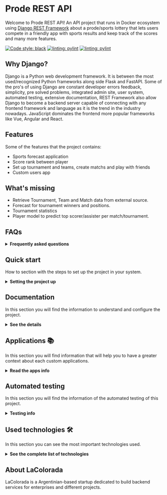 # Prode REST API

Welcome to Prode REST API! An API project that runs in Docker ecosystem using [Django REST Framework](https://www.django-rest-framework.org/) about a prode/sports lottery that lets users compete in a friendly app with sports results and keep track of the scores and many more features.

[![Code style: black](https://img.shields.io/badge/code%20style-black-000000.svg)](https://github.com/psf/black)
[![linting: pylint](https://img.shields.io/badge/linting-pylint-yellowgreen)](https://github.com/PyCQA/pylint)
[![linting: pylint](https://img.shields.io/badge/Python-FFD43B?style=for-the-badge&logo=python&logoColor=blue)](https://github.com/PyCQA/pylint)


## Why Django?

Django is a Python web development framework. It is between the most used/recognized Python frameworks along side Flask and FastAPI.
Some of the pro's of using Django are constant developer errors feedback, simplicity, pre solved problems, integrated admin site, user system, automated testing, extensive documentation, 
REST Framework also allow Django to become a backend server capable of connecting with any frontend framework and language as it is the trend in the industry nowadays. JavaScript dominates the frontend more popular frameworks like Vue, Angular and React.

## Features

Some of the features that the project contains:

- Sports forecast application
- Score rank between player
- Set up tournament and teams, create matchs and play with friends
- Custom users app

## What's missing

- Retrieve Tournament, Team and Match data from external source.
- Forecast for tournament winners and positions.
- Tournament statistics
- Player model to predict top scorer/assister per match/tournament.

## FAQs

<details><summary><b>Frequently asked questions</b></summary>

Q: Can i use the project for personal/commercial use?

A: Yes.

</details>

## Quick start

How to section with the steps to set up the project in your system.

<details><summary><b>Setting the project up</b></summary>

### Install dependencies

To run this project you need to install `Docker` and `Docker Compose`.

In [this article](https://support.netfoundry.io/hc/en-us/articles/360057865692-Installing-Docker-and-docker-compose-for-Ubuntu-20-04) are the details to install Docker and Docker Compose on a Linux machine. In case you want to install the tools on another platform or have any problems, you can read the official documentation of [Docker](https://docs.docker.com/get-docker/) and also that of [Docker Compose](https://docs.docker.com/compose/install/).

Continue with downloading the code when you have the dependencies installed and working.

### Download the code

To download the code, the best thing to do is to `fork` this project to your personal account by clicking on [this link](https://github.com/LaColorada/prode_rest/fork). Once you have the fork to your account, download it from the terminal with this command (remember to put your username in the link):

```
git clone https://github.com/USER/prode_rest.git
```

> In case you don't have a Github account, or you don't want to fork, you can directly clone this repo with the command `git clone https://github.com/LaColorada/prode_rest.git`.


### Initial project configuration

To run the application, you first need to download the database image with the `docker compose pull pgdb` command. Next, you need to compile the REST API service with the `docker compose build rest-api` command (it may take a few minutes).

When the above processes finish, start the database service with the command `docker compose up -d pgdb` from the root of the project. With the database running, it is necessary to create the tables that the application needs to work with the command `docker compose run rest-api python3 manage.py migrate`.

It is possible to load sample data to test the API as quickly as possible. The sample data is in the `.example_data` directory. The command needed for load fixture is as follows (in the example, the `example_data.json` fixtures will be loaded):

```
docker-compose run drf-api python3 manage.py loaddata .fixtures/example_data.json
```

### Run the application

With the initial configurations done, now it's time to run the API service with the command `docker compose up rest-api` (if you want to run the service in background, you can add the -d flag during execution). When the service starts, you can access the `Browsable API` from the browser by entering the [api root endpoint](http://localhost:8000/).

If you are able to access the `Browsable API`, it means that the application is running correctly.

</details>

## Documentation

In this section you will find the information to understand and configure the project.

<details><summary><b>See the details</b></summary>

### Main features

Below you can see the main features of the project:

* REST API fully explorable through the Django REST "Browsable API" and hyperlinks
* User registration, login, logout, password recovery, account activation
* Application administration panel
* Customized Browsable API for each endpoint
* Extensive usage documentation

The feature related to each application is included in the [Applications](#applications) section.

### Linter and formatter

This project uses Pylint linter and Black formatter.

#### Pylint

    Pylint is a static code analyser for Python 2 or 3. The latest version supports Python 3.7.2 and above.

[Pylint](https://pylint.pycqa.org/en/latest/)

#### Black

Black is(quote of project readme):

    Black is the uncompromising Python code formatter. By using it, you agree to cede control over minutiae of hand-formatting. In return, Black gives you speed, determinism, and freedom from pycodestyle nagging about formatting. You will save time and mental energy for more important matters. 

[Black](https://black.readthedocs.io/en/stable/)

### Django Configuration

In the file `./core/settings.py` you will find the general configuration of the Django project. Within this file, all kinds of Django configurations can be made, in which the following stand out:

* Selection and configuration of the database engine.
* Applications installed within the project.
* Time zone setting.
* Project debug configuration.
* Django REST Framework specific configuration.
* Template configuration.
* Directory configuration for static files.
* User model selection.
* User Authentication & Authorization.

For more information on all the possible configurations, you can access the official documentation at [this link](https://docs.djangoproject.com/en/3.2/topics/settings/).

### Browsable API

This application - by using Django REST Framework - has a functionality that makes the REST API browsable in HTML format. This feature is really an excellent functionality, as it enables you to explore, navigate, and discover the API without having to open any dedicated programs (such as Postman or other clients).

From the browsable API you can access to Home Endpoint, and navigate over the user registration, login, logout, password recovery and email confirmation flows. 

The usage flow related of each application is included in its [Applications](#applications) section.

### How to use the service API

The starting point of using the API is accessing its [root](http://localhost:8000) via a client or a browser. From there you can see some useful endpoints related to user registration, login, logout and probably your custom applications endpoints.

**User Registration, Verification & Login**

1. Access to the [root endpoint](http://localhost:8000) to explore the service endpoints.
2. Access to the [user registration](http://localhost:8000/auth/registration) endpoint to create an user account. Fill fields with your email and insert twice an strong password.
3. Verify your account via email accessing to the link shown in the console after registration.
4. Access to the email verification and insert your email and password. An access tokens will be returned. You can save it for your mobile/web/desktop app. If you are using the Browsable API the user will be logged in.
5. Go to [root endpoint](http://localhost:8000) and explore applications endpoints.

**User Logout**

To logout just follow the [user logout](http://localhost:8000/auth/logout) endpoint and send a POST request.

**User Password Reset**

If you have forgotten your password, you can recover it accessing to the [password change endpoint](http://localhost:8000/auth/password/change/). Follow the next steps:

1. Insert your email and send it via POST.
2. Check your email or the "django console email" to access to the link to password change.
3. Insert the needed fields. `UID` is the anteultimate URL slug, and the `Token` field is the last URL slug (probaby the token slug includes a "-" char). After required fields just type your new password twice and POST it.

**Applications flows**

The specific app endpoints are described in each section of [Applications](#applications).

### Using the admin site

The API service has an integrated administration panel that allows you to perform CRUD operations on each of registered applications models (tables). In this image you can see how the administration panel looks.

![screenshot-admin-panel](doc/screenshot-admin-panel.png)

To use the admin site you must create a superuser before. Execute the command `docker compose run rest-api python3 manage.py createsuperuser`, enter your email and your password twice and then go to [admin endpoint](http://localhost:8000/admin) to login with your credentials.

There are many sections included in the admin, like `Accounts`, `Tokens`, `Sites`, `Social Accounts` and `Users`. This applications are included in the base project to provide user auth flows.

Apart of the base sections, there are the custom applications, explained in the [Applications](#applications) section.

### Environment Variables

Some environment variables used by the database service, as well as the API service, are defined in the `env` file. Necessary variables can be added/removed. In case you accidentally delete the values or the env file, below you can find some values that work correctly with the application.

```
DJANGO_SECRET_KEY="django-insecure--oa7y^7se7-$1pg5kx21dyg-_$j@=h=s18mukwd91jx#gx@a*!"
DJANGO_DEBUG=True
DATABASE_NAME=postgres
DATABASE_USER=postgres
DATABASE_PASS=postgres
DATABASE_HOST=db
DATABASE_PORT=5432
```

It is **HIGHLY RECOMMENDED**that you change these variables if you want to use this application for productive purposes.

### Database manipulation

Django provides an excellent database manipulation without the need to use any external tools to perform the necessary operations.

If you want to make a simple backup of the database, execute the following command:

```
docker-compose run drf-api \
python3 manage.py dumpdata --indent 2 > .fixtures/db.json
```

If you want to make a backup of the database that can be used in a fresh database, execute the following command:

```
docker-compose run drf-api \
python3 manage.py dumpdata --indent 2 \
--exclude auth.permission --exclude contenttypes --exclude admin.logentry > .fixtures/db.json
```

To load the application data into a fresh database, run the following command to create the necessary tables:

```
docker-compose run django-rest-api python manage.py migrate
```

And then load data inside the tables:

```
docker-compose run django-rest-api python manage.py loaddata .fixtures/db.json
```


### Dir Structure

Folder structure for scalability. General folder contains:

```sh
├── [other files/folders]       # files/folders arount the Django project 
├── [project-root-folder]       # the root folder containing the Django app
|   ├── core                    # the main Django app folder
│   │   ├── commands            # commands executed by the Django shell 
│   │   ├── settings            # the folder to store different settings
│   │   |   └── settings.py
│   │   ├── tests               # package to store tests in an scalable way
│   │   |   ├── tests.py
|   │   │   |   ├── __init__.py 
|   │   │   |   └── tests.py 
│   │   ├── __init__.py 
│   │   ├── admin.py            # base logic related to admin classes
│   │   ├── asgi.py             # autogenerated
│   │   ├── auth.py             # logic related to identify the current user
│   │   ├── models.py           # base logic related to models
│   │   ├── pagination.py       # configurations about pagination 
│   │   ├── permissions.py      # the main permissions the project has
│   │   ├── urls.py             # main project url configurations
│   │   ├── utils.py            # module to support common things at project level
│   │   ├── validators.py       # logic related to validation at project level
│   │   ├── views.py            # views related to the project, not to applications
│   │   └── wsgi.py             # autogenerated
|   ├── [apps(root-folder lvl)] # the django applications
|   |   [app1]                  # example app folder
│   │   [app2]                  # example app folder
|   ├── [integrations]          # integrations with third party services
|   ├── [templates]             # all the project templates should be in this dir
│   ├── [tests]                 # package to store tests separately
│   │   ├── __init__.py
│   │   └── tests.py
|   └── manage.py               # module to manage the project and common operations
```

Application folder structure:

```sh
├── application
│   ├── migrations          
│   ├── models              # package to store models separatelu
│   │   ├── __init__.py
│   │   └── model.py
│   ├── __init__.py         # autogenerated
│   ├── admin.py            # admin class definition and configuration
│   ├── apps.py             # required by Django
│   ├── filters.py          # logic related to filter
│   ├── permissions.py      # application level permissions
│   ├── serializers.py      # application level serializers
│   ├── services.py         # logic related to the flows on the application
│   ├── urls.py             # application level url configuration
│   └── views.py            # views
```
</details>

## Applications 📚

In this section you will find information that will help you to have a greater context about each custom applications.

<details><summary><b>Read the apps info</b></summary>

### Prode API

The prode API manages matches, teams, tournaments and player forecast/score.

<details><summary><b>See all info related to Prode API</b></summary>

#### Prode Features

* Personalized teams and tournaments
* Match list and details
* Player forecast and score rank
* Admin area to create and modify the data with ease
* User endpoint
* Personalized user class with email as username
* Registration
* Login with JWT token
* Email verification

#### Prode sample data

The application comes with sample data ready to load at `.example_data/test_data.json`. To load this data you have to execute the command `docker-compose run django-rest-api python manage.py migrate` and then, execute the command `docker-compose run django-rest-api python manage.py loaddata .example_data/test_data.json` as explained in [Quick Start](#quick-start) section.

#### Using the Prode admin site

At first, it is necessary to create a superuser as described in the [Using the admin site](#using-the-admin-site) and then, login at the [admin endpoint](http://localhost:8000/admin). 

Inside the admin panel you can create different assesments, assign questions and options. From the left panel you can create all the entities that you consider necessary and the relationships between them.

#### ERD (Entity-Relation Desing)

In the next figure you can see the `Prode App` entities design and their relationships using the online tool [EDR Plus](https://erdplus.com/standalone).

![architecture](docs/prode/edr-figure.png)

An `Assesment` is defined only once, and in addition to its attributes, it has one or more` Questions` associated with it. In turn, each `Questions` has one or more` Options` associated with it.

In order to carry out an `Assesment` it is necessary for a` Taker` to register with its data, and to create an `Instance` of an` Assesment`. Each `Instance` has, in addition to its attributes, a UUID as an identifier. This allows the instance to be retrieved from another browser based on the Taker data.

#### Endpoints

Each endpoint is listed below, with its description and available methods.

* `/` - Shows a list with all the available resources of the application (GET)
* `prode/players/` - List all players objects (GET)
* `prode/players/<int:pk>/` - Shows the detail of player object (GET)
* `prode/matches/` - List all match objects (GET)
* `prode/matches/<int:pk>/` - Shows the detail of player object (GET)
* `prode/forecasts/` - List all forecast objects and create forecast (GET/POST)
* `prode/forecasts/<int:pk>/` - Shows the detail of player object (GET)
* `prode/teams/` - List all team objects (GET)
* `prode/teams/<int:pk>/` - Shows the detail of team object (GET)
* `prode/tournaments/` - List all tournament object (GET)
* `prode/tournaments/<int:pk>/` - Shows the detail of tournament object (GET)


Although the information of each endpoint is in the previous list, it is much better to navigate through the `Browsable API` that allows access to more information about each of the endpoints.

> Endpoints with (*) can only be accessed using staff or super user acccount.

</details>

## User

The user app manages authorization, registration, password, login and email verification.

<details><summary><b>See all info related to User API</b></summary>

As user authorization trends to be a repetitive task, the best solution is to use pre built authorization modules that works great.
This project uses the following Django modules for user authorization:

* `dj_rest_auth`
* `allauth`
* `djangorestframework_simplejwt`

### User authorization endpoints

The response from the endpoint returns the id and URL of the created instance. With that id you can access the following endpoints:

* `auth/login/`: returns token key. (POST)
    username,
    email,
    password
* `auth/logout/`: logout endpoint. (POST)
* `auth/password/reset/`: use email to reset password. (POST)
    email
* `auth/password/reset/confirm`: confirm password reset.
    userid,
    token,
    new_password1,
    new_password2
* `auth/password/change/`: change user password.
    new_password1,
    new_password2
* `auth/user/`: returns pk, username, email, first_name, last_name.
    username,
    first_name,
    last_name
* `auth/token/verify/`: returns an empty JSON object.
    token
* `auth/token/refresh/`: Returns access token.
    refresh

### Registration endpoints

* `auth/registration/`: registration endpoint. (POST)
    username
    password1
    password2
    email
* `auth/registration/verify-email/`: verify email for registration. (POST)
    key
* `auth/registration/resend-email/`: resend verification email registration. (POST)
    email

</details>

</details>

## Automated testing

In this section you will find the information of the automated testing of this project.

<details><summary><b>Testing info</b></summary>

Automated testing of the endpoints and the code is included in the project to keep the changes and modifications error free. Very useful for working in teams as you can easily detect is something is not working.

Some of the benefits of using automated testing are:

- Higher application quality (less bugs)
- Easier refactoring (refactor: change the code with the same behavior)
- Easier version upgrades

The tests can be run using the following command: 

With the application server running in the container enter `docker compose exec drf-api python3 manage.py test`

If everything worked fine you should get the message `OK`.

They are stored in the folder `./tests/`.

* `/test_user_api.py` covers the user model and endpoint.
* `/test_tournament_api.py` covers the tournament model and endpoint.
* `/test_team_api.py` covers the team model and endpoint.
* `/test_match_api.py` covers the match model and endpoint.
* `/test_forecast_api.py` covers the forecast model and endpoint.
* `/test_player_api.py` covers the player model and endpoint.
* `/test_models.py` covers the models integrity and creation.

#### Coverage 

The coverage tool is used to find out how much code is tested by automated tests.

Briefing:

    Coverage.py is a tool for measuring code coverage of Python programs. It monitors your program, noting which parts of the code have been executed, then analyzes the source to identify code that could have been executed but was not.

    Coverage measurement is typically used to gauge the effectiveness of tests. It can show which parts of your code are being exercised by tests, and which are not.


Read more info about the project here [Coverage](https://pypi.org/project/coverage/).

The project comes with the coverage report already created. You can access it by opening the `./htmlcov/index.html` file in your web browser.

![architecture](docs/prode/coverage_report.png)

</details>

## Used technologies 🛠️

In this section you can see the most important technologies used.

<details><summary><b>See the complete list of technologies</b></summary><br>

* [Docker](https://www.docker.com/) - Ecosystem that allows the execution of software containers.
* [Docker Compose](https://docs.docker.com/compose/) - Tool that allows managing multiple Docker containers.
* [Python](https://www.python.org/) - Language in which the services are made.
* [Django](https://www.djangoproject.com/) - Popular Python framework for web application development.
* [Django REST Framework](https://www.django-rest-framework.org/) - Django-based framework for designing REST APIs.
* [PostgreSQL](https://www.postgresql.org/) - Database to query and store data.
* [Visual Studio Code](https://code.visualstudio.com/) - Popular multi-platform development IDE.

</details>

## About LaColorada 

LaColorada is a Argentinian-based startup dedicated to build backend services for enterprises and different projects.